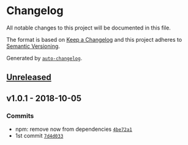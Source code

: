 # Changelog

All notable changes to this project will be documented in this file.

The format is based on [Keep a Changelog](http://keepachangelog.com/en/1.0.0/)
and this project adheres to [Semantic Versioning](http://semver.org/spec/v2.0.0.html).

Generated by [`auto-changelog`](https://github.com/CookPete/auto-changelog).

## [Unreleased](https://github.com/mklabs/now-completions/compare/v1.0.1...HEAD)

## v1.0.1 - 2018-10-05

### Commits

- npm: remove now from dependencies [`4be72a1`](https://github.com/mklabs/now-completions/commit/4be72a1d115d2a08f7907fdbfc497410b6cf2b50)
- 1st commit [`7d4d033`](https://github.com/mklabs/now-completions/commit/7d4d033586795dd77e5f4fd29a2044b77f4d6902)
